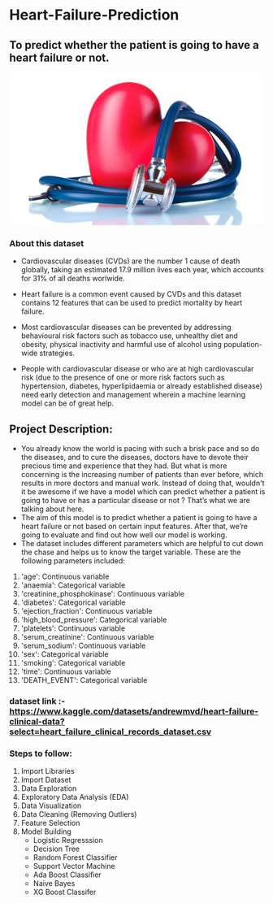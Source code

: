 # Heart-Failure-Prediction
## To predict whether the patient is going to have a heart failure or not.

<img src = "heart.jpg" style = "width:500px;height:300px"/>

### About this dataset
* Cardiovascular diseases (CVDs) are the number 1 cause of death globally, taking an estimated 17.9 million lives each year, which accounts for 31% of all deaths worlwide.
* Heart failure is a common event caused by CVDs and this dataset contains 12 features that can be used to predict mortality by heart failure.

* Most cardiovascular diseases can be prevented by addressing behavioural risk factors such as tobacco use, unhealthy diet and obesity, physical inactivity and harmful use of alcohol using population-wide strategies.

* People with cardiovascular disease or who are at high cardiovascular risk (due to the presence of one or more risk factors such as hypertension, diabetes, hyperlipidaemia or already established disease) need early detection and management wherein a machine learning model can be of great help.

## Project Description:
* You already know the world is pacing with such a brisk pace and so do the diseases, and to cure the diseases, doctors have to devote their precious time and experience that they had. But what is more concerning is the increasing number of patients than ever before, which results in more doctors and manual work. Instead of doing that, wouldn't it be awesome if we have a model which can predict whether a patient is going to have or has a particular disease or not ? That’s what we are talking about here.
* The aim of this model is to predict whether a patient is going to have a heart failure or not based on certain input features. After that, we’re going to evaluate and find out how well our model is working.
* The dataset includes different parameters which are helpful to cut down the chase and helps us to know the target variable. These are the following parameters included:

1. 'age': 				Continuous variable
2. 'anaemia': 			Categorical variable
3. 'creatinine_phosphokinase': 	Continuous variable
4. 'diabetes': 			Categorical variable
5. 'ejection_fraction': 		Continuous variable
6. 'high_blood_pressure': 	Categorical variable
7. 'platelets': 			Continuous variable
8. 'serum_creatinine': 		Continuous variable
9. 'serum_sodium': 		Continuous variable
10. 'sex': 				Categorical variable
11. 'smoking': 			Categorical variable
12. 'time': 				Continuous variable
13. 'DEATH_EVENT': 		Categorical variable



### dataset link :- https://www.kaggle.com/datasets/andrewmvd/heart-failure-clinical-data?select=heart_failure_clinical_records_dataset.csv

### Steps to follow:
1. Import Libraries
2. Import Dataset
3. Data Exploration
4. Exploratory Data Analysis (EDA)
5. Data Visualization
6. Data Cleaning (Removing Outliers)
7. Feature Selection
8. Model Building
    * Logistic Regresssion
    * Decision Tree 
    * Random Forest Classifier
    * Support Vector Machine
    * Ada Boost Classifier
    * Naive Bayes
    * XG Boost Classifer

